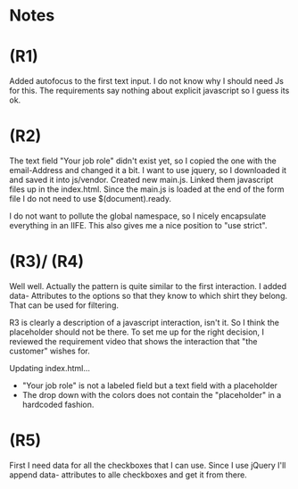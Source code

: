 # Notes


# (R1)
Added autofocus to the first text input. 
I do not know why I should need Js for this. The requirements say nothing about explicit javascript so I guess its ok. 

# (R2)
The text field "Your job role" didn't exist yet, so I copied the one with the email-Address and 
changed it a bit. 
I want to use jquery, so I downloaded it and saved it into js/vendor. 
Created new main.js.
Linked them javascript files up in the index.html.
Since the main.js is loaded at the end of the form file I do not need to use $(document).ready.

I do not want to pollute the global namespace, so I nicely encapsulate everything in an IIFE. 
This also gives me a nice position to "use strict".

# (R3)/ (R4)
Well well. Actually the pattern is quite similar to the first interaction.
I added data- Attributes to the options so that they know to which shirt they belong.
That can be used for filtering. 

R3 is clearly a description of a javascript interaction, isn't it. So I think the placeholder should not be 
there. To set me up for the right decision, I reviewed the requirement video that shows the interaction that
"the customer" wishes for. 

Updating index.html...
  - "Your job role" is not a labeled field but a text field with a placeholder
  - The drop down with the colors does not contain the "placeholder" in a hardcoded fashion.

# (R5)
First I need data for all the checkboxes that I can use. Since I use 
jQuery I'll append data- attributes to alle checkboxes and get it from there. 


